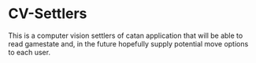 # CV-Settlers
This is a computer vision settlers of catan application that will be able to read gamestate and, in the future hopefully supply potential move options to each user.
